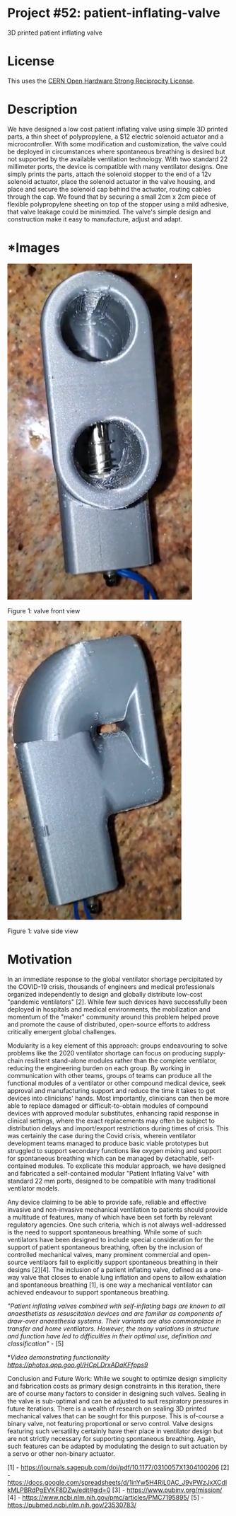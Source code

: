# Project #52: patient-inflating-valve
3D printed patient inflating valve

# License
This uses the [CERN Open Hardware Strong Reciprocity License](https://ohwr.org/cern_ohl_s_v2.pdf).

# Description
We have designed a low cost patient inflating valve using simple 3D printed parts, a thin sheet of polypropylene, a $12 electric solenoid actuator and a microcontroller. With some modification and customization, the valve could be deployed in circumstances where spontaneous breathing is desired but not supported by the available ventilation technology. With two standard 22 millimeter ports, the device is compatible with many ventilator designs. One simply prints the parts, attach the solenoid stopper to the end of a 12v solenoid actuator, place the solenoid actuator in the valve housing, and place and secure the solenoid cap behind the actuator, routing cables through the cap. We found that by securing a small 2cm x 2cm piece of flexible polypropylene sheeting on top of the stopper using a mild adhesive, that valve leakage could be minimzied. The valve's simple design and construction make it easy to manufacture, adjust and adapt.

# *Images

![](images/image1.png)

Figure 1: valve front view


![](images/image5.png)

Figure 1: valve side view


# Motivation
In an immediate response to the global ventilator shortage percipitated by the COVID-19 crisis, thousands of engineers and medical professionals organized independently to design and globally distribute low-cost "pandemic ventilators" [2]. While few such devices have successfully been deployed in hospitals and medical environments, the mobilization and momentum of the "maker" community around this problem helped prove and promote the cause of distributed, open-source efforts to 
address critically emergent global challenges. 

Modularity is a key element of this approach: groups endeavouring to solve problems like the 2020 ventilator shortage can focus on producing supply-chain resilitent stand-alone
modules rather than the complete ventilator, reducing the engineering burden on each group. By working in communication with other teams, groups of teams can produce all the
functional modules of a ventilator or other compound medical device, seek approval and manufacturing support and reduce the time it takes to get devices into clinicians' hands.
Most importantly, clinicians can then be more able to replace damaged or difficult-to-obtain modules of compound devices with approved modular substitutes, enhancing rapid 
response in clinical settings, where the exact replacements may often be subject to distribution delays and import/export restrictions during times of crisis. This was certainly
the case during the Covid crisis, wherein ventilator development teams managed to produce basic viable prototypes but struggled to support secondary functions like oxygen mixing
and support for spontaneous breathing which can be managed by detachable, self-contained modules. To explicate this modular approach, we have designed and fabricated a 
self-contained modular "Patient Inflating Valve" with standard 22 mm ports, designed to be compatible with many traditional ventilator models.

Any device claiming to be able to provide safe, reliable and effective invasive and non-invasive mechanical ventilation to patients should provide a multitude of features, 
many of which have been set forth by relevant regulatory agencies. One such criteria, which is not always well-addressed is the need to support spontaneous breathing. While 
some of such ventilators have been designed to include special consideration for the support of patient spontaneous breathing, often by the inclusion of controlled mechanical 
valves, many prominent commercial and open-source ventilaors fail to explicitly support spontaneous breathing in their designs [2][4]. The inclusion of a patient inflating 
valve, defined as a one-way valve that closes to enable lung inflation and opens to allow exhalation and spontaneous breathing [1], is one way a mechanical ventilator 
can achieved endeavour to support spontaneous breathing. 

*"Patient inflating valves combined with self-inflating bags are known to all anaesthetists as resuscitation devices and are familiar as components of draw-over anaesthesia systems. Their variants are also commonplace in transfer and home ventilators. However, the many variations in structure and function have led to difficulties in their optimal use, definition and classification"* - [5]

**Video demonstrating functionality *https://photos.app.goo.gl/HCpLDrxADaKFfpps9**


Conclusion and Future Work:
While we sought to optimize design simplicity and fabrication costs as primary design constraints in this iteration, there are of course many factors to consider in designing 
such valves. Sealing in the valve is sub-optimal and can be adjusted to suit respiratory pressures in future iterations. There is a wealth of research on sealing 3D printed
mechanical valves that can be sought for this purpose. This is of-course a binary valve, not featuring proportional or servo control. Valve designs featuring such versatility
certainly have their place in ventilator design but are not strictly necessary for supporting spontaneous breathing. Again, such features can be adapted by modulating the design
to suit actuation by a servo or other non-binary actuator.


[1] - https://journals.sagepub.com/doi/pdf/10.1177/0310057X1304100206
[2] - https://docs.google.com/spreadsheets/d/1inYw5H4RiL0AC_J9vPWzJxXCdlkMLPBRdPgEVKF8DZw/edit#gid=0
[3] - https://www.pubinv.org/mission/
[4] - https://www.ncbi.nlm.nih.gov/pmc/articles/PMC7195895/
[5] - https://pubmed.ncbi.nlm.nih.gov/23530783/
